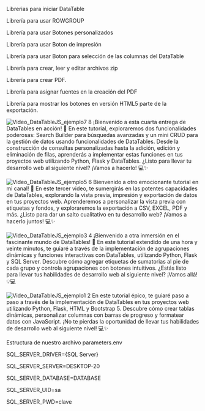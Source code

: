 Librerias para iniciar DataTable
<link rel="stylesheet" type="text/css" href="https://cdn.datatables.net/buttons/2.4.2/css/buttons.dataTables.min.css">
<link rel="stylesheet" type="text/css" href="https://cdn.datatables.net/1.13.7/css/jquery.dataTables.css">
<script type="text/javascript" charset="utf8" src="https://cdn.datatables.net/1.13.7/js/jquery.dataTables.min.js"></script>
<script src="https://code.jquery.com/jquery-3.7.0.js"></script>

Librería para usar ROWGROUP
<script type="text/javascript" charset="utf8" src="https://cdn.datatables.net/rowgroup/1.4.1/js/dataTables.rowGroup.min.js"></script>

Librería para usar Botones personalizados
<script type="text/javascript" charset="utf8" src=https://cdn.datatables.net/buttons/2.4.2/js/dataTables.buttons.min.js></script>

Librería para usar Boton de impresión
<script type="text/javascript" charset="utf8" src=https://cdn.datatables.net/buttons/2.4.2/js/buttons.print.min.js></script>

Librería para usar Boton para  selección de las columnas del DataTable
<script type="text/javascript" charset="utf8" src=https://cdn.datatables.net/buttons/2.4.2/js/buttons.colVis.min.js></script>

Librería para crear, leer y editar archivos zip
<script type="text/javascript" charset="utf8" src=https://cdnjs.cloudflare.com/ajax/libs/jszip/3.10.1/jszip.min.js></script>

Librería para crear PDF.
<script type="text/javascript" charset="utf8" src=https://cdnjs.cloudflare.com/ajax/libs/pdfmake/0.1.53/pdfmake.min.js></script>

Librería para asignar fuentes en la creación del PDF
<script type="text/javascript" charset="utf8" src=https://cdnjs.cloudflare.com/ajax/libs/pdfmake/0.1.53/vfs_fonts.js></script>

Librería para mostrar los botones en versión HTML5 parte de la exportación.
<script type="text/javascript" charset="utf8" src=https://cdn.datatables.net/buttons/2.4.2/js/buttons.html5.min.js></script>

![Video_DataTableJS_ejemplo7 8](https://github.com/mectoys/JSDataTable_sample_YT/assets/7143758/c2906f0e-3bdb-4329-9333-264dc7bbd11a)
¡Bienvenido a esta cuarta entrega de DataTables en acción! 🚀 En este tutorial, exploraremos dos funcionalidades poderosas: Search Builder para búsquedas avanzadas y un mini CRUD para la gestión de datos usando funcionalidades de DataTables. Desde la construcción de consultas personalizadas hasta la adición, edición y eliminación de filas, aprenderás a implementar estas funciones en tus proyectos web utilizando Python, Flask y DataTables. ¿Listo para llevar tu desarrollo web al siguiente nivel? ¡Vamos a hacerlo! 💻✨

![Video_DataTableJS_ejemplo5 6](https://github.com/mectoys/JSDataTable_sample_YT/assets/7143758/e5b48ec9-1b48-468f-937c-324d9c65cd43)
Bienvenido a otro emocionante tutorial en mi canal! 🚀 En este tercer video, te sumergirás en las potentes capacidades de DataTables, explorando la vista previa, impresión y exportación de datos en tus proyectos web. Aprenderemos a personalizar la vista previa con etiquetas y fondos, y exploraremos la exportación a CSV, EXCEL, PDF y más. ¿Listo para dar un salto cualitativo en tu desarrollo web? ¡Vamos a hacerlo juntos! 💻✨

![Video_DataTableJS_ejemplo3 4](https://github.com/mectoys/JSDataTable_sample_YT/assets/7143758/8a37be76-5be9-4d27-b587-c46f594f19a6)
¡Bienvenido a otra inmersión en el fascinante mundo de DataTables! 🚀 En este tutorial extendido de una hora y veinte minutos, te guiaré a través de la implementación de agrupaciones dinámicas y funciones interactivas con DataTables, utilizando Python, Flask y SQL Server. Descubre cómo agregar etiquetas de sumatorias al pie de cada grupo y controla agrupaciones con botones intuitivos. ¿Estás listo para llevar tus habilidades de desarrollo web al siguiente nivel? ¡Vamos allá! 💡💻

![Video_DataTableJS_ejemplo1 2](https://github.com/mectoys/JSDataTable_sample_YT/assets/7143758/2289d4b7-ad02-4ae7-873a-c8b066c38dd8)
En este tutorial épico, te guiaré paso a paso a través de la implementación de DataTables en tus proyectos web utilizando Python, Flask, HTML y Bootstrap 5. Descubre cómo crear tablas dinámicas, personalizar columnas con barras de progreso y formatear datos con JavaScript. ¡No te pierdas la oportunidad de llevar tus habilidades de desarrollo web al siguiente nivel! 💻✨

Estructura de nuestro archivo parameters.env

SQL_SERVER_DRIVER={SQL Server}

SQL_SERVER_SERVER=DESKTOP-20 

SQL_SERVER_DATABASE=DATABASE

SQL_SERVER_UID=sa

SQL_SERVER_PWD=clave

